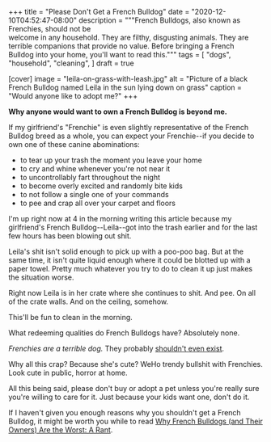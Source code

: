 +++
title = "Please Don't Get a French Bulldog"
date = "2020-12-10T04:52:47-08:00"
description = """French Bulldogs, also known as Frenchies, should not be \
  welcome in any household. They are filthy, disgusting animals. They are \
  terrible companions that provide no value. Before bringing a French \
  Bulldog into your home, you'll want to read this."""
tags = [
  "dogs",
  "household",
  "cleaning",
]
draft = true

[cover]
image = "leila-on-grass-with-leash.jpg"
alt = "Picture of a black French Bulldog named Leila in the sun lying down on grass"
caption = "Would anyone like to adopt me?"
+++

**Why anyone would want to own a French Bulldog is beyond me.**

If my girlfriend's "Frenchie" is even slightly representative of the French
Bulldog breed as a whole, you can expect your Frenchie--if you decide to own
one of these canine abominations:

- to tear up your trash the moment you leave your home
- to cry and whine whenever you're not near it
- to uncontrollably fart throughout the night
- to become overly excited and randomly bite kids
- to not follow a single one of your commands
- to pee and crap all over your carpet and floors

I'm up right now at 4 in the morning writing this article because my
girlfriend's French Bulldog--Leila--got into the trash earlier and for the
last few hours has been blowing out shit.

Leila's shit isn't solid enough to pick up with a poo-poo bag. But at the same
time, it isn't quite liquid enough where it could be blotted up with a paper
towel. Pretty much whatever you try to do to clean it up just makes the
situation worse.

Right now Leila is in her crate where she continues to shit. And pee. On all
of the crate walls. And on the ceiling, somehow.

This'll be fun to clean in the morning.

What redeeming qualities do French Bulldogs have? Absolutely none.

_Frenchies are a terrible dog._ They probably [shouldn't even
exist](https://www.iflscience.com/plants-and-animals/new-study-illustrates-the-sad-state-of-french-Bulldogs/).

Why all this crap? Because she's cute? WeHo trendy bullshit with Frenchies.
Look cute in public, horror at home.

All this being said, please don't buy or adopt a pet unless you're really sure
you're willing to care for it. Just because your kids want one, don't do it.

If I haven't given you enough reasons why you shouldn't get a French Bulldog,
it might be worth you while to read [Why French Bulldogs (and Their Owners)
Are the Worst: A
Rant](https://www.villagevoice.com/2015/12/08/why-french-Bulldogs-and-their-owners-are-the-worst-a-rant/).
